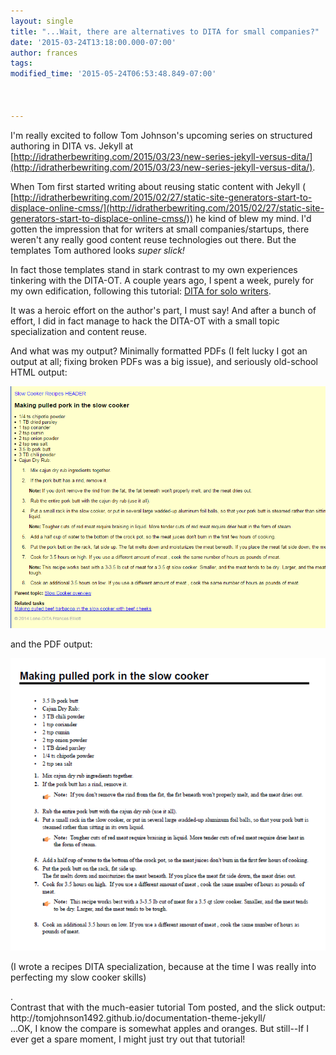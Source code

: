 ```yaml
---
layout: single
title: "...Wait, there are alternatives to DITA for small companies?"
date: '2015-03-24T13:18:00.000-07:00'
author: frances
tags: 
modified_time: '2015-05-24T06:53:48.849-07:00'



---
```


I'm really excited to follow Tom Johnson's upcoming series on structured 
authoring in DITA vs. Jekyll at 
[http://idratherbewriting.com/2015/03/23/new-series-jekyll-versus-dita/](http://idratherbewriting.com/2015/03/23/new-series-jekyll-versus-dita/). 

When Tom first started writing about reusing static content with Jekyll ( 
[http://idratherbewriting.com/2015/02/27/static-site-generators-start-to-displace-online-cmss/](http://idratherbewriting.com/2015/02/27/static-site-generators-start-to-displace-online-cmss/)) 
he kind of blew my mind. I'd gotten the impression that for writers at small 
companies/startups, there weren't any really good content reuse technologies 
out there. But the templates Tom authored looks *super slick!* 

In fact those templates stand in stark contrast to my own experiences 
tinkering with the DITA-OT. A couple years ago, I spent a week, purely for my 
own edification, following this tutorial: [DITA for solo 
writers](https://belug.de/~lutz/pub/vortrag/20080213/ditaguide.pdf). 

It was a heroic effort on the author's part, I must say! And after a bunch of 
effort, I did in fact manage to hack the DITA-OT with a small topic 
specialization and content reuse. 

And what was my output? Minimally formatted PDFs (I felt lucky I got an output 
at all; fixing broken PDFs was a big issue), and  seriously old-school HTML 
output: 

![dita html](/assets/images/slow_cooker_dita.png) 

and the PDF output:

![dita html](/assets/images/slow_cooker_dita_pdf.png) 


(I wrote a 
recipes DITA specialization, because at the time I was really into perfecting 
my slow cooker skills)<div class="separator" style="clear: both; text-align: 
center;"> 
<div class="separator" style="clear: both; text-align: center;"> 
<div class="separator" style="clear: both; text-align: left;">.<div 
class="separator" style="clear: both; text-align: left;">Contrast that with 
the much-easier tutorial Tom posted, and the slick output:<div 
class="separator" style="clear: both; text-align: left;"> 
<div class="separator" style="clear: both; text-align: 
left;">http://tomjohnson1492.github.io/documentation-theme-jekyll/<div 
class="separator" style="clear: both; text-align: left;"> 
<div class="separator" style="clear: both; text-align: left;">...OK, I know 
the compare is somewhat apples and oranges. But still--If I ever get a spare 
moment, I might just try out that tutorial!<div class="separator" 
style="clear: both; text-align: left;"> 
<div class="separator" style="clear: both; text-align: left;"> 